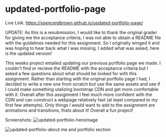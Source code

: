 # updated-portfolio-page
Live Link: https://spencerdbrown.github.io/updated-portfolio-page/


UPDATE: As this is a resubmission, I would like to thank the original grader for giving me the acceptance criteria, I was not able to obtain a README file with the guidelines needed for this assignment. So I originally winged it and was hoping to hear back what I was missing. I added what was asked, here is the updated version!

This weeks project entailed updating our previous portfolio page we made. I couldn't find or recieve the README with the acceptance criteria but I asked a few questions about what should be looked for with this assignment. Rather than starting with the original portfolio page I had, I decided to write a new one from scratch but use the same assets and see if I could make something utalizing bootstrap CDN and get more comfortable with it. Overall after this assignment I feel much more confident with the CDN and can construct a webpage relatively fast (at least compared to my first few attempts). Only things I would want to add to the assignment are animations and transitions, thats about it! Overall a fun project!

Screenshots:
![updated-portfolio-heroimage](https://user-images.githubusercontent.com/100878107/168934098-e22e24dd-ab34-4680-a956-aa9aed152060.jpg)

![updated-portfolio-about me and portfolio section](https://user-images.githubusercontent.com/100878107/168934100-bcb4fe09-2b4a-4d6e-ba3d-cd78a0ec7669.jpg)